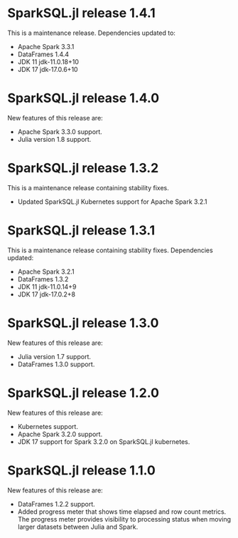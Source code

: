 # SparkSQL.jl release 1.4.1
This is a maintenance release. Dependencies updated to:
- Apache Spark 3.3.1
- DataFrames 1.4.4
- JDK 11 jdk-11.0.18+10
- JDK 17 jdk-17.0.6+10

# SparkSQL.jl release 1.4.0
New features of this release are:
- Apache Spark 3.3.0 support.
- Julia version 1.8 support.

# SparkSQL.jl release 1.3.2
This is a maintenance release containing stability fixes. 
- Updated SparkSQL.jl Kubernetes support for Apache Spark 3.2.1

# SparkSQL.jl release 1.3.1
This is a maintenance release containing stability fixes. Dependencies updated:
- Apache Spark 3.2.1
- DataFrames 1.3.2
- JDK 11 jdk-11.0.14+9
- JDK 17 jdk-17.0.2+8

# SparkSQL.jl release 1.3.0
New features of this release are:
- Julia version 1.7 support.
- DataFrames 1.3.0 support. 

# SparkSQL.jl release 1.2.0
New features of this release are:
- Kubernetes support. 
- Apache Spark 3.2.0 support.
- JDK 17 support for Spark 3.2.0 on SparkSQL.jl kubernetes.

# SparkSQL.jl release 1.1.0
New features of this release are:
- DataFrames 1.2.2 support.
- Added progress meter that shows time elapsed and row count metrics. The progress meter provides visibility to processing status when moving larger datasets between Julia and Spark.
